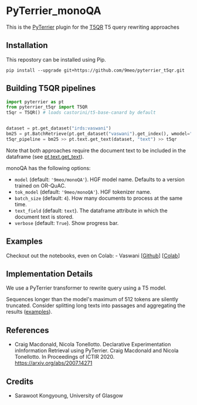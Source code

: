 # PyTerrier_monoQA

This is the [PyTerrier](https://github.com/terrier-org/pyterrier) plugin for the [T5QR]() T5 query rewriting approaches

## Installation

This repostory can be installed using Pip.

    pip install --upgrade git+https://github.com/9meo/pyterrier_t5qr.git
    
## Building T5QR pipelines

```python
import pyterrier as pt
from pyterrier_t5qr import T5QR
t5qr = T5QR() # loads castorini/t5-base-canard by default


dataset = pt.get_dataset("irds:vaswani")
bm25 = pt.BatchRetrieve(pt.get_dataset("vaswani").get_index(), wmodel="BM25")
t5qr_pipeline = bm25 >> pt.text.get_text(dataset, "text") >> t5qr    
```

Note that both approaches require the document text to be included in the dataframe (see [pt.text.get_text](https://pyterrier.readthedocs.io/en/latest/text.html#pyterrier.text.get_text)).

monoQA has the following options:
 - `model` (default: `'9meo/monoQA'`). HGF model name. Defaults to a version trained on OR-QuAC.
 - `tok_model` (default: `'9meo/monoQA'`). HGF tokenizer name.
 - `batch_size` (default: `4`). How many documents to process at the same time.
 - `text_field` (default: `text`). The dataframe attribute in which the document text is stored.
 - `verbose` (default: `True`). Show progress bar.
 
 
## Examples

Checkout out the notebooks, even on Colab: 
    - Vaswani [[Github](https://github.com/9meo/pyterrier_t5qr/blob/main/pyterrier_t5qr_vaswani.ipynb)] [[Colab](https://colab.research.google.com/github/9meo/pyterrier_t5qr/blob/main/pyterrier_t5qr_vaswani.ipynb)]
    
## Implementation Details

We use a PyTerrier transformer to rewrite query using a T5 model.

Sequences longer than the model's maximum of 512 tokens are silently truncated. Consider splitting long texts
into passages and aggregating the results ([examples](https://pyterrier.readthedocs.io/en/latest/text.html#working-with-passages-rather-than-documents)).

## References

  - <a id="Macdonald20"/>Craig Macdonald, Nicola Tonellotto. Declarative Experimentation inInformation Retrieval using PyTerrier. Craig Macdonald and Nicola Tonellotto. In Proceedings of ICTIR 2020. https://arxiv.org/abs/2007.14271

## Credits

- Sarawoot Kongyoung, University of Glasgow